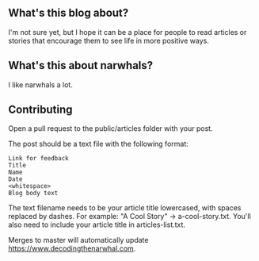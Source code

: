 ## What's this blog about?
I'm not sure yet, but I hope it can be a place for people to read articles or stories that encourage them to see life in more positive ways.

## What's this about narwhals?
I like narwhals a lot.

## Contributing
Open a pull request to the public/articles folder with your post.

The post should be a text file with the following format:
```
Link for feedback
Title
Name
Date
<whitespace>
Blog body text
```
The text filename needs to be your article title lowercased, with spaces replaced by dashes. For example: "A Cool Story" -> a-cool-story.txt.
You'll also need to include your article title in articles-list.txt.

Merges to master will automatically update https://www.decodingthenarwhal.com.
